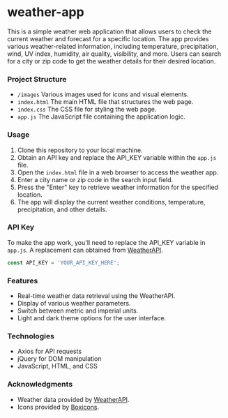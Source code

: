 # weather-app
This is a simple weather web application that allows users to check the current weather and forecast for a specific location. The app provides various weather-related information, including temperature, precipitation, wind, UV index, humidity, air quality, visibility, and more. Users can search for a city or zip code to get the weather details for their desired location.

### Project Structure
* `/images` Various images used for icons and visual elements.
* `index.html` The main HTML file that structures the web page.
* `index.css`  The CSS file for styling the web page.
* `app.js` The JavaScript file containing the application logic.

### Usage
1. Clone this repository to your local machine.
2. Obtain an API key and replace the API_KEY variable within the ``app.js`` file.
3. Open the `index.html` file in a web browser to access the weather app.
4. Enter a city name or zip code in the search input field.
5. Press the "Enter" key to retrieve weather information for the specified location.
6. The app will display the current weather conditions, temperature, precipitation, and other details.

### API Key
To make the app work, you'll need to replace the API_KEY variable in ``app.js``. A replacement can obtained from [WeatherAPI](https://www.weatherapi.com/).

```javascript
const API_KEY = 'YOUR_API_KEY_HERE';
```

### Features
* Real-time weather data retrieval using the WeatherAPI.
* Display of various weather parameters.
* Switch between metric and imperial units.
* Light and dark theme options for the user interface.

### Technologies
* Axios for API requests
* jQuery for DOM manipulation
* JavaScript, HTML, and CSS

### Acknowledgments
* Weather data provided by [WeatherAPI](https://www.weatherapi.com/).
* Icons provided by [Boxicons](https://boxicons.com/?query=).
